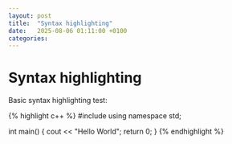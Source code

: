 ```yaml
---
layout: post
title:  "Syntax highlighting"
date:   2025-08-06 01:11:00 +0100
categories:
---
```


# Syntax highlighting
Basic syntax highlighting test:

{% highlight c++ %}
#include <iostream>
using namespace std;

int main() {
    cout << "Hello World";
    return 0;
}
{% endhighlight %}

